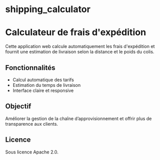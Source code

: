 # shipping_calculator
# Calculateur de frais d'expédition

Cette application web calcule automatiquement les frais d'expédition et fournit une estimation de livraison selon la distance et le poids du colis.

## Fonctionnalités
- Calcul automatique des tarifs
- Estimation du temps de livraison
- Interface claire et responsive

## Objectif
Améliorer la gestion de la chaîne d’approvisionnement et offrir plus de transparence aux clients.

## Licence
Sous licence Apache 2.0.

